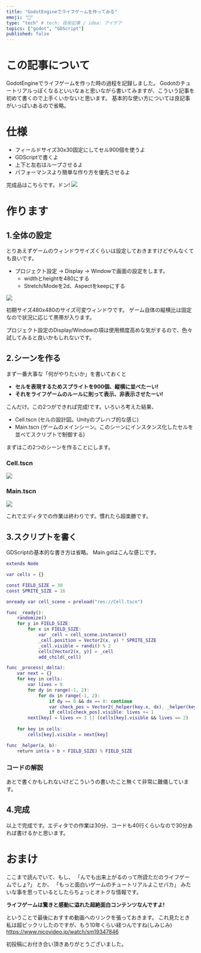 ```yaml
---
title: "GodotEngineでライフゲームを作ってみる"
emoji: "🎉"
type: "tech" # tech: 技術記事 / idea: アイデア
topics: ["godot", "GDScript"]
published: false
---
```

# この記事について
GodotEngineでライフゲームを作った時の過程を記録しました。
Godotのチュートリアルっぽくなるといいなぁと思いながら書いてみますが、こういう記事を初めて書くので上手くいかないと思います。
基本的な使い方については良記事がいっぱいあるので省略。

# 仕様
- フィールドサイズ30x30固定にしてセル900個を使うよ
- GDScriptで書くよ
- 上下と左右はループさせるよ 
- パフォーマンスより簡単な作り方を優先させるよ

完成品はこちらです。ドン!
![](/images/article1/01.gif)


# 作ります
## 1.全体の設定
とりあえずゲームのウィンドウサイズくらいは設定しておきますけどやんなくても良いです。

- プロジェクト設定 -> Display -> Windowで画面の設定をします。
	- widthとheightを480にする
	- Stretch/Modeを2d、Aspectをkeepにする

![](/images/article1/02.png)

初期サイズ480x480のサイズ可変ウィンドウです。
ゲーム自体の縦横比は固定なので状況に応じて黒帯が入ります。

プロジェクト設定のDisplay/Windowの項は使用頻度高めな気がするので、色々試してみると良いかもしれないです。

## 2.シーンを作る
まず一番大事な「何がやりたいか」を書いておくと

- **セルを表現するためスプライトを900個、縦横に並べたーい!**
- **それをライフゲームのルールに則って表示、非表示させたーい!**

こんだけ。この2つができれば完成!です。いろいろ考えた結果、
- Cell.tscn (セルの設計図。Unityのプレハブ的な感じ)
- Main.tscn (ゲームのメインシーン。このシーンにインスタンス化したセルを並べてスクリプトで制御する)

まずはこの2つのシーンを作ることにします。

### Cell.tscn
![](/images/article1/03.png)

### Main.tscn
![](/images/article1/04.png)

これでエディタでの作業は終わりです。慣れたら超楽勝です。

## 3.スクリプトを書く
GDScriptの基本的な書き方は省略。
Main.gdはこんな感じです。

```gdscript:Main.gd
extends Node

var cells = {}  

const FIELD_SIZE = 30 
const SPRITE_SIZE = 16 

onready var cell_scene = preload("res://Cell.tscn")

func _ready():
	randomize() 
	for y in FIELD_SIZE:
		for x in FIELD_SIZE:
			var _cell = cell_scene.instance()
			_cell.position = Vector2(x, y) * SPRITE_SIZE 
			_cell.visible = randi() % 2 
			cells[Vector2(x, y)] = _cell
			add_child(_cell) 

func _process(_delta):
	var next = {}
	for key in cells:
		var lives = 0
		for dy in range(-1, 2):
			for dx in range(-1, 2):
				if dy == 0 && dx == 0: continue
				var check_pos = Vector2(_helper(key.x, dx), _helper(key.y, dy))
				if cells[check_pos].visible: lives += 1
		next[key] = lives == 3 || (cells[key].visible && lives == 2)
	
	for key in cells:
		cells[key].visible = next[key]

func _helper(a, b):
	return int(a + b + FIELD_SIZE) % FIELD_SIZE
```

### コードの解説
あとで書くかもしれないけどこういうの書いたこと無くて非常に難儀しています。

## 4.完成
以上で完成です。エディタでの作業は30分、コードも40行くらいなので30分あれば書けるかと思います。

# おまけ
ここまで読んでいて、もし、
「んでも出来上がるのって所詮ただのライフゲームでしょ?」
とか、
「もっと面白いゲームのチュートリアルよこせバカ」
みたいな事を思っているとしたらちょっとオトクな情報です。

**ライフゲームは驚きと感動に溢れた超絶面白コンテンツなんですよ!**

ということで最後におすすめ動画へのリンクを張っておきます。
これ見たとき私は超ビックリしたのですが、もう10年くらい経つんですね(しみじみ)
https://www.nicovideo.jp/watch/sm19347846

初投稿にお付き合い頂きありがとうございました。